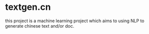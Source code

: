 # textgen.cn
this project is a machine learning project which aims to using NLP to generate chinese text and/or doc.
